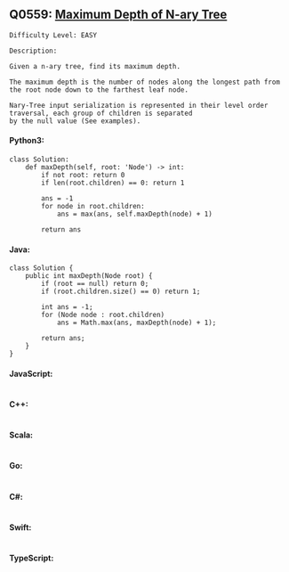 ## Q0559: [Maximum Depth of N-ary Tree](https://leetcode.com/problems/maximum-depth-of-n-ary-tree/)

```
Difficulty Level: EASY
```

```
Description:

Given a n-ary tree, find its maximum depth.

The maximum depth is the number of nodes along the longest path from the root node down to the farthest leaf node.

Nary-Tree input serialization is represented in their level order traversal, each group of children is separated
by the null value (See examples).
```

#### Python3:

```
class Solution:
    def maxDepth(self, root: 'Node') -> int:
        if not root: return 0
        if len(root.children) == 0: return 1

        ans = -1
        for node in root.children:
            ans = max(ans, self.maxDepth(node) + 1)
            
        return ans
```

#### Java:

```
class Solution {
    public int maxDepth(Node root) {
        if (root == null) return 0;
        if (root.children.size() == 0) return 1;

        int ans = -1;
        for (Node node : root.children)
            ans = Math.max(ans, maxDepth(node) + 1);
            
        return ans;
    }
}
```

#### JavaScript:

```

```

#### C++:

```

```

#### Scala:

```

```

#### Go:

```

```

#### C#:

```

```

#### Swift:

```

```

#### TypeScript:

```

```